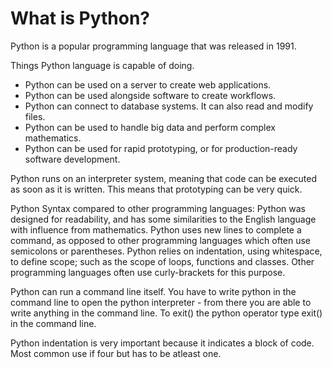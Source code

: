 # What is Python?

Python is a popular programming language that was released in 1991.

Things Python language is capable of doing. 
- Python can be used on a server to create web applications.
- Python can be used alongside software to create workflows.
- Python can connect to database systems. It can also read and modify  files.
- Python can be used to handle big data and perform complex mathematics.
- Python can be used for rapid prototyping, or for production-ready software development.

Python runs on an interpreter system, meaning that code can be executed as soon as it is written. This means that prototyping can be very quick.

Python Syntax compared to other programming languages:
Python was designed for readability, and has some similarities to the English language with influence from mathematics.
Python uses new lines to complete a command, as opposed to other programming languages which often use semicolons or parentheses.
Python relies on indentation, using whitespace, to define scope; such as the scope of loops, functions and classes. Other programming languages often use curly-brackets for this purpose.

Python can run a command line itself. You have to write python in the command line to open the python interpreter - from there you are able to write anything in the command line. To exit() the python operator type exit() in the command line.

Python indentation is very important because it indicates a block of code. Most common use if four but has to be atleast one.